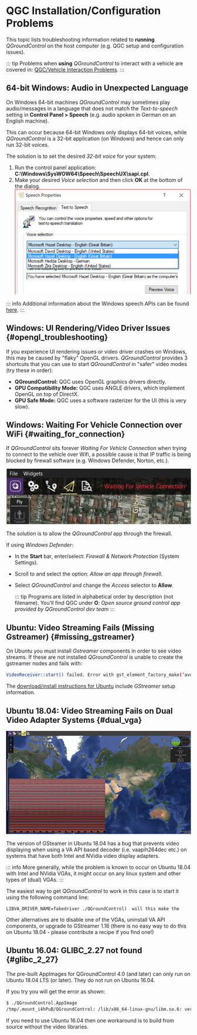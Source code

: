 # QGC Installation/Configuration Problems

This topic lists troubleshooting information related to **running** _QGroundControl_ on the host computer (e.g. QGC setup and configuration issues).

::: tip
Problems when **using** _QGroundControl_ to interact with a vehicle are covered in: [QGC/Vehicle Interaction Problems](../Support/CommonProblems.md).
:::

## 64-bit Windows: Audio in Unexpected Language

On Windows 64-bit machines _QGroundControl_ may sometimes play audio/messages in a language that does not match the _Text-to-speech_ setting in **Control Panel > Speech** (e.g. audio spoken in German on an English machine).

This can occur because 64-bit Windows only displays 64-bit voices, while _QGroundControl_ is a 32-bit application (on Windows) and hence can only run 32-bit voices.

The solution is to set the desired _32-bit voice_ for your system:

1. Run the control panel application: **C:\Windows\SysWOW64\Speech\SpeechUX\sapi.cpl**.
2. Make your desired _Voice selection_ and then click **OK** at the bottom of the dialog. ![Windows 32-bit Text-To-Speech Control Panel](../../../assets/support/windows_text_to_speech.png)

::: info
Additional information about the Windows speech APIs can be found [here](https://www.webbie.org.uk/blog/microsoft-speech/).
:::

## Windows: UI Rendering/Video Driver Issues {#opengl_troubleshooting}

If you experience UI rendering issues or video driver crashes on Windows, this may be caused by "flaky" OpenGL drivers. _QGroundControl_ provides 3 shortcuts that you can use to start _QGroundControl_ in "safer" video modes (try these in order):

- **QGroundControl:** QGC uses OpenGL graphics drivers directly.
- **GPU Compatibility Mode:** QGC uses ANGLE drivers, which implement OpenGL on top of DirectX.
- **GPU Safe Mode:** QGC uses a software rasterizer for the UI (this is very slow).

## Windows: Waiting For Vehicle Connection over WiFi {#waiting_for_connection}

If _QGroundControl_ sits forever _Waiting For Vehicle Connection_ when trying to connect to the vehicle over Wifi, a possible cause is that IP traffic is being blocked by firewall software (e.g. Windows Defender, Norton, etc.).

![Waiting for connection](../../../assets/support/waiting_for_connection.jpg)

The solution is to allow the _QGroundControl_ app through the firewall.

If using _Windows Defender_:

- In the **Start** bar, enter/select: _Firewall & Network Protection_ (System Settings).
- Scroll to and select the option: _Allow an app through firewall_.
- Select _QGroundControl_ and change the _Access_ selector to **Allow**.

  ::: tip
  Programs are listed in alphabetical order by description (not filename). You'll find QGC under **O**: _Open source ground control app provided by QGroundControl dev team_
  :::

## Ubuntu: Video Streaming Fails (Missing Gstreamer) {#missing_gstreamer}

On Ubuntu you must install _Gstreamer_ components in order to see video streams. If these are not installed _QGroundControl_ is unable to create the gstreamer nodes and fails with:

```sh
VideoReceiver::start() failed. Error with gst_element_factory_make(‘avdec_h264’)
```

The [download/install instructions for Ubuntu](../getting_started/download_and_install.md#ubuntu) include _GStreamer_ setup information.

## Ubuntu 18.04: Video Streaming Fails on Dual Video Adapter Systems {#dual_vga}

![Video on Ubuntu 18.04](../../../assets/support/troubleshooting_dual_vga_driver.jpg)

The version of GSteamer in Ubuntu 18.04 has a bug that prevents video displaying when using a VA API based decoder (i.e. vaapih264dec etc.) on systems that have both Intel and NVidia video display adapters.

::: info
More generally, while the problem is known to occur on Ubuntu 18.04 with Intel and NVidia VGAs, it might occur on any linux system and other types of (dual) VGAs.
:::

The easiest way to get _QGroundControl_ to work in this case is to start it using the following command line:

    LIBVA_DRIVER_NAME=fakedriver ./QGroundControl)  will this make the

Other alternatives are to disable one of the VGAs, uninstall VA API components, or upgrade to GStreamer 1.16 (there is no easy way to do this on Ubuntu 18.04 - please contribute a recipe if you find one!)

## Ubuntu 16.04: GLIBC_2.27 not found {#glibc_2_27}

The pre-built AppImages for QGroundControl 4.0 (and later) can only run on Ubuntu 18.04 LTS (or later). They do not run on Ubuntu 16.04.

If you try you will get the error as shown:

```sh
$ ./QGroundControl.AppImage
/tmp/.mount_i4hPuB/QGroundControl: /lib/x86_64-linux-gnu/libm.so.6: version `GLIBC_2.27' not found (required by /tmp/.mount_i4hPuB/QGroundControl)
```

If you need to use Ubuntu 16.04 then one workaround is to build from source without the video libraries.
